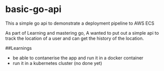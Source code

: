 # basic-go-api
This a simple go api to demonstrate a deployment pipeline to AWS ECS

As part of Learning and mastering go, A wanted to put out a simple api to track the location of a user and can get the history of the location.

##Learnings
- be able to contanerise the app and run it in a docker container
- run it in a kubernetes cluster (no done yet)
